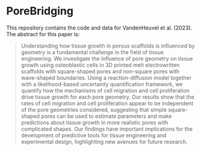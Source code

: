 # PoreBridging

This repository contains the code and data for VandenHeuvel et al. (2023). The abstract for this paper is:

> Understanding how tissue growth in porous scaffolds is influenced by geometry is a fundamental challenge in the field of tissue engineering. We investigate the influence of pore geometry on tissue growth using osteoblastic cells in 3D printed melt electrowritten scaffolds with square-shaped pores and non-square pores with wave-shaped boundaries. Using a reaction-diffusion model together with a likelihood-based uncertainty quantification framework, we quantify how the mechanisms of cell migration and cell proliferation drive tissue growth for each pore geometry. Our results show that the rates of cell migration and cell proliferation appear to be independent of the pore geometries considered, suggesting that simple square-shaped pores can be used to estimate parameters and make predictions about tissue growth in more realistic pores with complicated shapes. Our findings have important implications for the development of predictive tools for tissue engineering and experimental design, highlighting new avenues for future research.
